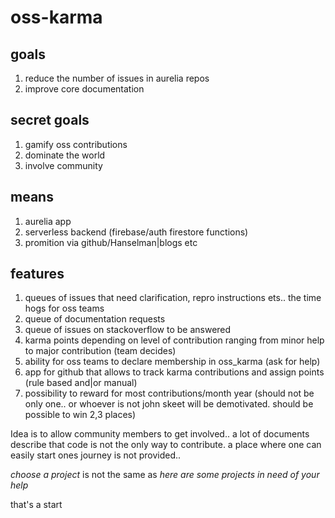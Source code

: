 # oss-karma

## goals

1. reduce the number of issues in aurelia repos
2. improve core documentation 

## secret goals
1. gamify oss contributions 
2. dominate the world
3. involve community

## means
1. aurelia app
2. serverless backend (firebase/auth firestore functions)
3. promition via github/Hanselman|blogs etc

## features
1. queues of issues that need clarification, repro instructions ets.. the time hogs for oss teams
2. queue of documentation requests
3. queue of issues on stackoverflow to be answered
4. karma points depending on level of contribution ranging from minor help to major contribution (team decides)
5. ability for oss teams to declare membership in oss_karma (ask for help)
6. app for github that allows to track karma contributions and assign points (rule based and|or manual)
7. possibility to reward for most contributions/month year (should not be only one.. or whoever is not john skeet will be demotivated. should be possible to win 2,3 places)


Idea is to allow community members to get involved.. a lot of documents describe that code is not the only way to contribute.
a place where one can easily start ones journey is not provided..

_choose a project_ is not the same as _here are some projects in need of your help_



that's a start
